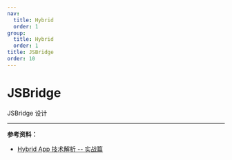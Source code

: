 ```yaml
---
nav:
  title: Hybrid
  order: 1
group:
  title: Hybrid
  order: 1
title: JSBridge
order: 10
---
```


# JSBridge

JSBridge 设计

---

**参考资料：**

- [Hybrid App 技术解析 -- 实战篇](https://juejin.im/post/6844903648510607373)

